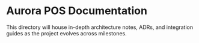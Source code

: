 # Aurora POS Documentation

This directory will house in-depth architecture notes, ADRs, and integration guides as the project evolves across milestones.
